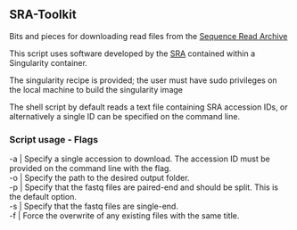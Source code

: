## SRA-Toolkit

Bits and pieces for downloading read files from the [Sequence Read Archive](https://www.ncbi.nlm.nih.gov/sra)

This script uses software developed by the [SRA](https://trace.ncbi.nlm.nih.gov/Traces/sra/sra.cgi?view=software) contained within a Singularity container.

The singularity recipe is provided; the user must have sudo privileges on the local machine to build the singularity image

The shell script by default reads a text file containing SRA accession IDs, or alternatively a single ID can be specified on the command line. 

### Script usage - Flags

-a   |   Specify a single accession to download. The accession ID must be provided on the command line with the flag.  
-o   |   Specify the path to the desired output folder.  
-p   |   Specify that the fastq files are paired-end and should be split. This is the default option.  
-s   |   Specify that the fastq files are single-end.  
-f   |   Force the overwrite of any existing files with the same title.
